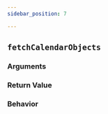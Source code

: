 ```yaml
---
sidebar_position: 7

---
```


## `fetchCalendarObjects`

### Arguments

### Return Value


### Behavior